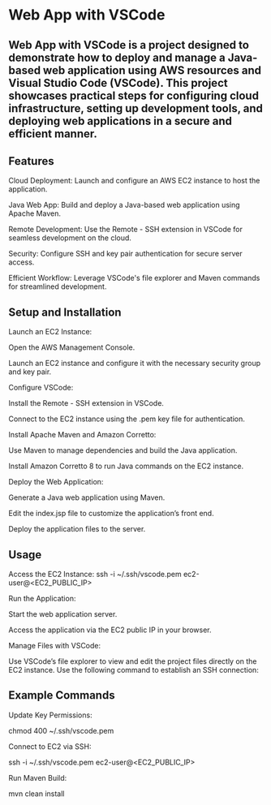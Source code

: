 # Web App with VSCode

## Web App with VSCode is a project designed to demonstrate how to deploy and manage a Java-based web application using AWS resources and Visual Studio Code (VSCode). This project showcases practical steps for configuring cloud infrastructure, setting up development tools, and deploying web applications in a secure and efficient manner.



## Features

Cloud Deployment: Launch and configure an AWS EC2 instance to host the application.

Java Web App: Build and deploy a Java-based web application using Apache Maven.

Remote Development: Use the Remote - SSH extension in VSCode for seamless development on the cloud.

Security: Configure SSH and key pair authentication for secure server access.

Efficient Workflow: Leverage VSCode's file explorer and Maven commands for streamlined development.

## Setup and Installation

Launch an EC2 Instance:

Open the AWS Management Console.

Launch an EC2 instance and configure it with the necessary security group and key pair.

Configure VSCode:

Install the Remote - SSH extension in VSCode.

Connect to the EC2 instance using the .pem key file for authentication.

Install Apache Maven and Amazon Corretto:

Use Maven to manage dependencies and build the Java application.

Install Amazon Corretto 8 to run Java commands on the EC2 instance.

Deploy the Web Application:

Generate a Java web application using Maven.

Edit the index.jsp file to customize the application’s front end.

Deploy the application files to the server.

## Usage

Access the EC2 Instance:
ssh -i ~/.ssh/vscode.pem ec2-user@<EC2_PUBLIC_IP>

Run the Application:

Start the web application server.

Access the application via the EC2 public IP in your browser.

Manage Files with VSCode:

Use VSCode’s file explorer to view and edit the project files directly on the EC2 instance.
Use the following command to establish an SSH connection:

## Example Commands

Update Key Permissions:

chmod 400 ~/.ssh/vscode.pem

Connect to EC2 via SSH:

ssh -i ~/.ssh/vscode.pem ec2-user@<EC2_PUBLIC_IP>

Run Maven Build:

mvn clean install

